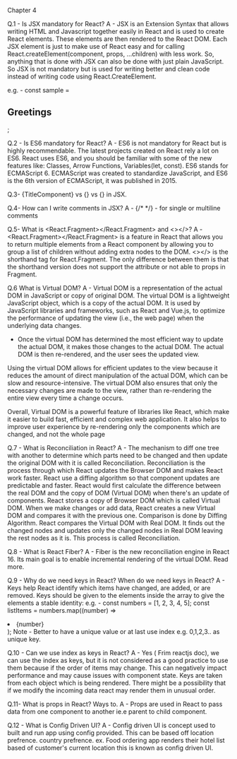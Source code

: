 Chapter 4

Q.1 - Is JSX mandatory for React?
A - JSX is an Extension Syntax that allows writing HTML and Javascript together easily in React and is used to create React elements. These elements are then rendered to the React DOM. Each JSX element is just to make use of React easy and for calling React.createElement(component, props, …children) with less work. So, anything that is done with JSX can also be done with just plain JavaScript. So JSX is not mandatory but is used for writing better and clean code instead of writing code using React.CreateElement.

e.g. - const sample = <h2>Greetings</h2>;

Q.2 - Is ES6 mandatory for React?
A - ES6 is not mandatory for React but is highly recommendable. The latest projects created on React rely a lot on ES6. React uses ES6, and you should be familiar with some of the new features like: Classes, Arrow Functions, Variables(let, const). ES6 stands for ECMAScript 6. ECMAScript was created to standardize JavaScript, and ES6 is the 6th version of ECMAScript, it was published in 2015.

Q.3-  {TitleComponent} vs {<TitleComponent/>} vs {<TitleComponent></TitleComponent>} in JSX.

Q.4- How can I write comments in JSX?
A - {/*  */} - for single or multiline comments

Q.5- What is <React.Fragment></React.Fragment> and <></>?
A - <React.Fragment></React.Fragment> is a feature in React that allows you to return multiple elements from a React component by allowing you to group a list of children without adding extra nodes to the DOM. <></> is the shorthand tag for React.Fragment. The only difference between them is that the shorthand version does not support the attribute or not able to props in Fragment.

Q.6  What is Virtual DOM?
A - Virtual DOM is a representation of the actual DOM in JavaScript or copy of original DOM.
The virtual DOM is a lightweight JavaScript object, which is a copy of the actual DOM. It is used by JavaScript libraries and frameworks, such as React and Vue.js, to optimize the performance of updating the view (i.e., the web page) when the underlying data changes.
- Once the virtual DOM has determined the most efficient way to update the actual DOM, it makes those changes to the actual DOM. The actual DOM is then re-rendered, and the user sees the updated view.

Using the virtual DOM allows for efficient updates to the view because it reduces the amount of direct manipulation of the actual DOM, which can be slow and resource-intensive. The virtual DOM also ensures that only the necessary changes are made to the view, rather than re-rendering the entire view every time a change occurs.

Overall, Virtual DOM is a powerful feature of libraries like React, which make it easier to build fast, efficient and complex web application. It also helps to improve user experience by re-rendering only the components which are changed, and not the whole page

Q.7 - What is Reconciliation in React?
A - The mechanism to diff one tree with another to determine which parts need to be changed and then update the original DOM with it is called Reconciliation.
Reconciliation is the process through which React updates the Browser DOM and makes React work faster. React use a diffing algorithm so that component updates are predictable and faster. React would first calculate the difference between the real DOM and the copy of DOM (Virtual DOM) when there's an update of components. React stores a copy of Browser DOM which is called Virtual DOM. When we make changes or add data, React creates a new Virtual DOM and compares it with the previous one. Comparison is done by Diffing Algorithm. React compares the Virtual DOM with Real DOM. It finds out the changed nodes and updates only the changed nodes in Real DOM leaving the rest nodes as it is. This process is called Reconciliation.

Q.8 - What is React Fiber?
A - Fiber is the new reconciliation engine in React 16. Its main goal is to enable incremental rendering of the virtual DOM. Read more.

Q.9 - Why do we need keys in React? When do we need keys in React?
A - Keys help React identify which items have changed, are added, or are removed. Keys should be given to the elements inside the array to give the elements a stable identity:
e.g. -
const numbers = [1, 2, 3, 4, 5];
const listItems = numbers.map((number) =>
  <li key={number.toString()}>    {number}
  </li>
);
Note -  Better to have a unique value or at last use index e.g. 0,1,2,3.. as unique key.

Q.10 - Can we use index as keys in React?
A - Yes ( Frim reactjs doc), we can use the index as keys, but it is not considered as a good practice to use them because if the order of items may change. This can negatively impact performance and may cause issues with component state. Keys are taken from each object which is being rendered. There might be a possibility that if we modify the incoming data react may render them in unusual order.

Q.11- What is props in React? Ways to.
A -  Props are used in React to pass data from one component to another ie.e parent to child component.

Q.12 - What is Config Driven UI?
A - Config driven UI is concept used to built and run app using config provided.
This can be based off location prefrence. country prefrence.
ex. Food ordering app renders their hotel list based of customer's current location this is known as config driven UI.